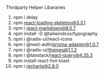 Thirdparty Helper Libararies



1) npm i delay
2) npm react-loading-skeleton@3.3.1
3) npm i react-markdown@8.0.7
4) npm install -D @tailwindcss/typography
5) npm i @radix-ui/react-icons
6) npm i  @next-auth/prisma-adapter@1.0.7
7) npm i @radix-ui/themes@1.1.2
8) npm i @tanstack/react-query@4.35.3
9) npm install react-hot-toast
10) npm i recharts@2.8.0